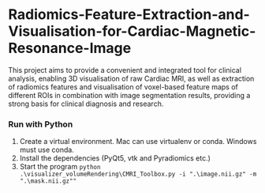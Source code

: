 # Radiomics-Feature-Extraction-and-Visualisation-for-Cardiac-Magnetic-Resonance-Image
This project aims to provide a convenient and integrated tool for clinical analysis, enabling 3D visualisation of raw Cardiac MRI, as well as extraction of radiomics features and visualisation of voxel-based feature maps of different ROIs in combination with image segmentation results, providing a strong basis for clinical diagnosis and research.
### Run with Python

1.  Create a virtual environment. Mac can use virtualenv or conda. Windows must use conda.
2.  Install the dependencies (PyQt5, vtk and Pyradiomics etc.) 
3.  Start the program `python .\visualizer_volumeRendering\CMRI_Toolbox.py -i ".\image.nii.gz" -m ".\mask.nii.gz""`
